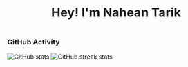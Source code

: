 <h1 align="center">Hey! I'm Nahean Tarik</h1>

<div style="position: relative">
	<img style="display:inline, position: absolute, top: 50%, left: 20%,  " src="https://user-images.githubusercontent.com/74038190/212749171-b84692a8-2b04-4e3b-93ca-ac14705da224.gif" alt="">
</div>



<h3 align="left">GitHub Activity</h3>

![GitHub stats](https://github-readme-stats.vercel.app/api?username=naheantarik&theme=react&show_icons=true&count_private=true)
![GitHub streak stats](https://streak-stats.demolab.com/?user=naheantarik&theme=react&show_icons=true&count_private=true)

